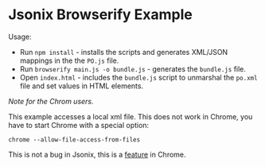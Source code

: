 Jsonix Browserify Example
=========================

Usage:

* Run `npm install` - installs the scripts and generates XML/JSON mappings in the the `PO.js` file.
* Run `browserify main.js -o bundle.js` - generates the `bundle.js` file.
* Open `index.html` - includes the `bundle.js` script to unmarshal the `po.xml` file and set values in HTML elements.

*Note for the Chrom users.*

This example accesses a local xml file. This does not work in Chrome, you have to start Chrome with a special option:

````
chrome --allow-file-access-from-files
````

This is not a bug in Jsonix, this is a [feature](https://code.google.com/p/chromium/issues/detail?id=40787) in Chrome.
